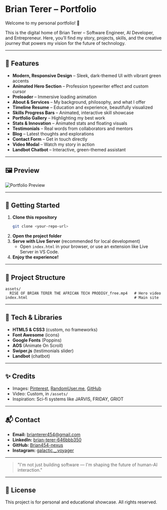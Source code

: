 # Brian Terer – Portfolio

Welcome to my personal portfolio! 🚀

This is the digital home of Brian Terer – Software Engineer, AI Developer, and Entrepreneur. Here, you’ll find my story, projects, skills, and the creative journey that powers my vision for the future of technology.

---

## 🌟 Features

- **Modern, Responsive Design** – Sleek, dark-themed UI with vibrant green accents
- **Animated Hero Section** – Profession typewriter effect and custom cursor
- **Preloader** – Immersive loading animation
- **About & Services** – My background, philosophy, and what I offer
- **Timeline Resume** – Education and experience, beautifully visualized
- **Skills Progress Bars** – Animated, interactive skill showcase
- **Portfolio Gallery** – Highlighting my best work
- **Stats & Innovation** – Animated stats and floating visuals
- **Testimonials** – Real words from collaborators and mentors
- **Blog** – Latest thoughts and explorations
- **Contact Form** – Get in touch directly
- **Video Modal** – Watch my story in action
- **Landbot Chatbot** – Interactive, green-themed assistant

---

## 🖼️ Preview

![Portfolio Preview](https://i.pinimg.com/736x/fb/66/b8/fb66b8862c67b0f68b006e01fd405e7f.jpg)

---

## 🚀 Getting Started

1. **Clone this repository**
   ```bash
   git clone <your-repo-url>
   ```
2. **Open the project folder**
3. **Serve with Live Server** (recommended for local development)
   - Open `index.html` in your browser, or use an extension like Live Server in VS Code.
4. **Enjoy the experience!**

---

## 📁 Project Structure

```
assets/
  RISE OF BRIAN TERER THE AFRICAN TECH PRODIGY_free.mp4   # Hero video
index.html                                                # Main site
```

---

## 🎨 Tech & Libraries

- **HTML5 & CSS3** (custom, no frameworks)
- **Font Awesome** (icons)
- **Google Fonts** (Poppins)
- **AOS** (Animate On Scroll)
- **Swiper.js** (testimonials slider)
- **Landbot** (chatbot)

---

## ✨ Credits

- Images: [Pinterest](https://www.pinterest.com/), [RandomUser.me](https://randomuser.me/), [GitHub](https://github.com/)
- Video: Custom, in `/assets/`
- Inspiration: Sci-fi systems like JARVIS, FRIDAY, GRIOT

---

## 📬 Contact

- **Email:** brianterer454@gmail.com
- **LinkedIn:** [brian-terer-646bbb350](https://www.linkedin.com/in/brian-terer-646bbb350)
- **GitHub:** [Brian454-nexus](https://github.com/Brian454-nexus)
- **Instagram:** [galactic.\_.voyager](https://www.instagram.com/galactic._.voyager/#)

---

> "I'm not just building software — I'm shaping the future of human-AI interaction."

---

## 📝 License

This project is for personal and educational showcase. All rights reserved.
